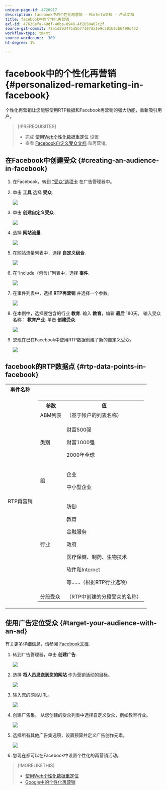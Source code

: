 ```yaml
---
unique-page-id: 4720917
description: facebook中的个性化再营销 — Marketo文档 — 产品文档
title: facebook中的个性化再营销
exl-id: 47636afa-49df-40ba-8948-4f2850467c2f
source-git-commit: 72e1d29347bd5b77107da1e9c30169cb6490c432
workflow-type: tm+mt
source-wordcount: '309'
ht-degree: 1%

---
```


# facebook中的个性化再营销 {#personalized-remarketing-in-facebook}

个性化再营销让您能够使用RTP数据和Facebook再营销的强大功能，重新吸引用户。

>[!PREREQUISITES]
>
>* 完成 [使用Web个性化数据重定位](/help/marketo/product-docs/web-personalization/website-retargeting/retargeting-with-web-personalization-data.md) 设置
>* 查看 [](https://developers.facebook.com/docs/ads-for-websites/website-custom-audiences/getting-started#install-the-pixel) [Facebook自定义受众文档](https://developers.facebook.com/docs/ads-for-websites/website-custom-audiences/getting-started#install-the-pixel) 和再营销。


## 在Facebook中创建受众 {#creating-an-audience-in-facebook}

1. 在Facebook，转到 [“受众”选项卡](https://www.facebook.com/ads/audience_manager) 在广告管理器中。

1. 单击 **工具** 选择 **受众**.

   ![](assets/one-1.png)

1. 单击 **创建自定义受众**.

   ![](assets/two-1.png)

1. 选择 **网站流量**.

   ![](assets/image2015-1-19-16-3a32-3a2.png)

1. 在网站流量列表中，选择 **自定义组合**.

   ![](assets/image2015-1-19-16-3a33-3a21.png)

1. 在“Include（包含）”列表中，选择 **事件**.

   ![](assets/image2015-1-19-16-3a34-3a9.png)

1. 在事件列表中，选择 **RTP再营销** 并选择一个参数。

   ![](assets/image2015-1-19-16-3a52-3a29.png)

1. 在本例中，选择要包含的行业 **教育**. 输入 **教育**，编辑 **最后** 180天。 输入受众名称： **教育产业**. 单击 **创建受众**.

   ![](assets/image2015-1-19-16-3a56-3a15.png)

1. 您现在已在Facebook中使用RTP数据创建了新的自定义受众。

   ![](assets/image2015-1-19-16-3a59-3a2.png)

## facebook的RTP数据点 {#rtp-data-points-in-facebook}

<table> 
 <tbody> 
  <tr> 
   <th>事件名称</th> 
   <th> </th> 
  </tr> 
  <tr> 
   <td>RTP再营销</td> 
   <td> 
    <div> 
     <table> 
      <tbody> 
       <tr> 
        <th>参数</th> 
        <th>值</th> 
       </tr> 
       <tr> 
        <td>ABM列表</td> 
        <td>（基于帐户的列表名称）</td> 
       </tr> 
       <tr> 
        <td colspan="1">类别</td> 
        <td colspan="1"><p>财富500强</p><p>财富1000强</p><p>2000年全球</p></td> 
       </tr> 
       <tr> 
        <td colspan="1">组</td> 
        <td colspan="1"><p>企业</p><p>中小型企业</p></td> 
       </tr> 
       <tr> 
        <td>行业</td> 
        <td><p>防御</p><p>教育</p><p>金融服务</p><p>政府</p><p>医疗保健、制药、生物技术</p><p>软件和Internet</p><p>等……（根据RTP行业选项）</p></td> 
       </tr> 
       <tr> 
        <td colspan="1">分段受众</td> 
        <td colspan="1">（RTP中创建的分段受众的名称）</td> 
       </tr> 
      </tbody> 
     </table> 
    </div></td> 
  </tr> 
 </tbody> 
</table>

## 使用广告定位受众 {#target-your-audience-with-an-ad}

有关更多详细信息，请参阅 [Facebook文档](https://developers.facebook.com/docs/ads-for-websites/website-custom-audiences/getting-started#target-your-audience).

1. 转到广告管理器，单击 **创建广告**.

   ![](assets/image2015-1-19-17-3a10-3a19.png)

1. 选择 **将人员发送到您的网站** 作为营销活动的目标。

   ![](assets/image2015-1-19-17-3a11-3a20.png)

1. 输入您的网站URL。

   ![](assets/image2015-1-19-17-3a12-3a39.png)

1. 创建广告集。 从您创建的受众列表中选择自定义受众，例如教育行业。

   ![](assets/image2015-1-19-17-3a18-3a13.png)

1. 选择所有其他广告集选项，设置预算并定义广告创作元素。

   ![](assets/image2015-1-19-17-3a19-3a25.png)

1. 您现在都可以在Facebook中设置个性化的再营销活动。

>[!MORELIKETHIS]
>
>* [使用Web个性化数据重定位](/help/marketo/product-docs/web-personalization/website-retargeting/retargeting-with-web-personalization-data.md)
>* [Google中的个性化再营销](/help/marketo/product-docs/web-personalization/website-retargeting/personalized-remarketing-in-google.md)

